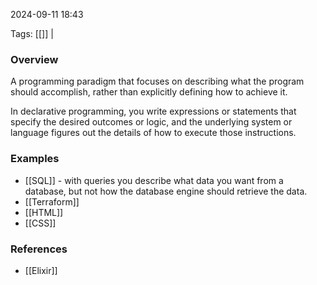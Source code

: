 
2024-09-11 18:43

Tags: [[]] | 

### Overview
A programming paradigm that focuses on describing what the program should accomplish, rather than explicitly defining how to achieve it.

In declarative programming, you write expressions or statements that specify the desired outcomes or logic, and the underlying system or language figures out the details of how to execute those instructions.

### Examples
- [[SQL]] - with queries you describe what data you want from a database, but not how the database engine should retrieve the data.
- [[Terraform]]
- [[HTML]]
- [[CSS]]

### References
- [[Elixir]]

